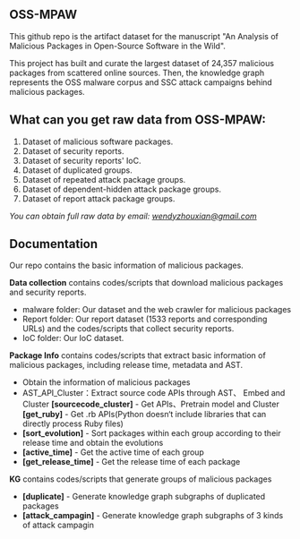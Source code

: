 ## OSS-MPAW 

This github repo is the artifact dataset for the manuscript "An Analysis of Malicious Packages in Open-Source Software in the Wild".

This project has built and curate the largest dataset of 24,357 malicious packages from scattered online sources. Then, the knowledge graph represents the OSS malware corpus and SSC attack campaigns behind malicious packages.

## What can you get raw data from OSS-MPAW:

1. Dataset of malicious software packages.
2. Dataset of security reports.
3. Dataset of security reports' IoC.
3. Dataset of duplicated groups.
4. Dataset of repeated attack package groups.
5. Dataset of dependent-hidden attack package groups.
6. Dataset of report attack package groups. 

*You can obtain full raw data by email: <wendyzhouxian@gmail.com>*


## Documentation

Our repo contains the basic information of malicious packages. 

**Data collection** contains codes/scripts that download malicious packages and security reports.

- malware folder: Our dataset and the web crawler for malicious packages
- Report folder: Our report dataset (1533 reports and corresponding URLs) and the codes/scripts that collect security reports.
- IoC folder: Our IoC dataset.

**Package Info** contains codes/scripts that extract basic information of malicious packages, including release time, metadata and AST. 

- Obtain the information of malicious packages
- AST_API_Cluster：Extract source code APIs through AST、 Embed and Cluster
 **[sourcecode_cluster]** - Get APIs、Pretrain model and Cluster
 **[get_ruby]** - Get .rb APIs(Python doesn‘t include libraries that can directly process Ruby files)
- **[sort_evolution]** - Sort packages within each group according to their release time and obtain the evolutions
- **[active_time]** - Get the active time of each group
- **[get_release_time]** - Get the release time of each package


**KG** contains codes/scripts that generate groups of malicious packages

- **[duplicate]** -  Generate knowledge graph subgraphs of duplicated packages
- **[attack_campagin]** -  Generate knowledge graph subgraphs of 3 kinds of attack campagin